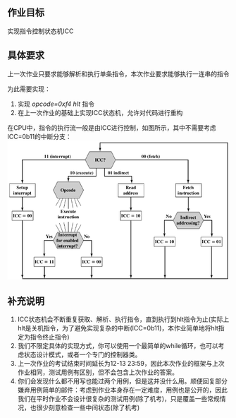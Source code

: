 ## 作业目标

实现指令控制状态机ICC

## 具体要求

上一次作业只要求能够解析和执行单条指令，本次作业要求能够执行一连串的指令

为此需要实现：
1. 实现 *opcode=0xf4 hlt* 指令
2. 在上一次作业的基础上实现ICC状态机，允许对代码进行重构

在CPU中，指令的执行流一般是由ICC进行控制，如图所示，其中不需要考虑ICC=0b11的中断分支：
![](ICC.png)

## 补充说明

1. ICC状态机会不断重复获取、解析、执行指令，直到执行到hlt指令为止(实际上hlt是关机指令，为了避免实现复杂的中断(ICC=0b11)，本作业简单地将hlt指定为指令终止指令)
2. 我们不限定具体的实现方式，你可以使用一个最简单的while循环，也可以考虑状态设计模式，或者一个专门的控制器类。
3. 上一次作业的考试结束时间延长为12-13 23:59，因此本次作业的框架与上次作业相同，测试用例有区别，但不会包含上次作业的答案。
4. 你们会发现什么都不用写也能过两个用例，但是这并没什么用。顺便回复部分嫌弃用例简单的邮件：考虑到作业本身存在一定难度，用例也是公开的，因此我们在平时作业不会设计很复杂的测试用例(除了机考)，只是覆盖一些常规情况，也很少刻意检查一些中间状态(除了机考)
